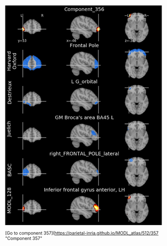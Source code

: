 


![356](preliminary/356.jpg "Component 356")

[Go to component 357](https://parietal-inria.github.io/MODL_atlas/512/357 "Component 357"